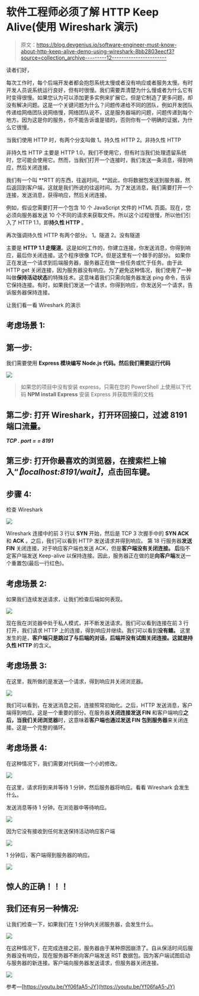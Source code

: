 # 软件工程师必须了解 HTTP Keep Alive(使用 Wireshark 演示)

> 原文：<https://blog.devgenius.io/software-engineer-must-know-about-http-keep-alive-demo-using-wireshark-8bb2803eecf3?source=collection_archive---------12----------------------->

读者们好，

每次工作时，每个后端开发者都会抱怨系统太慢或者没有响应或者服务太慢。有时开发人员说系统运行良好，但有时很慢。我们需要弄清楚为什么慢或者为什么它有时变得很慢。如果您认为可以添加更多实例来扩展它。但是它制造了更多问题，却没有解决问题。这是一个关键问题为什么？问题传递给不同的团队，例如开发团队传递给网络团队说网络慢，网络团队说不，这是服务器端的问题，问题传递到每个地方。因为这是你的服务，你不能告诉谁是错的，否则你有一个明确的证据，为什么它很慢。

当我们使用 HTTP 时，有两个分支叫做
1。持久性 HTTP
2。非持久性 HTTP

非持久性 HTTP 主要是 HTTP 1.0，我们不使用它，但有时当我们处理遗留系统时，您可能会使用它。然而，当我们打开一个连接时，我们发送一条消息，得到响应，然后关闭连接。

我们有一个叫 **RTT 的东西，往返时间。**因此，你将数据包发送到服务器，然后返回到客户端，这就是我们所说的往返时间。为了发送消息，我们需要打开一个连接，发送消息，获得响应，然后关闭连接。

例如，假设您需要打开一个包含 10 个 JavaScript 文件的 HTML 页面。现在，您必须向服务器发送 10 个不同的请求来获取文件。所以这个过程很慢，所以他们引入了 HTTP 1.1，即**持久性 HTTP** 。

再次强调持久性 HTTP 有两个部分。
1。隧道
2。没有隧道

主要是 **HTTP 1.1 走隧道**。这是如何工作的，你建立连接，你发送消息，你得到响应，最后你关闭连接。这个程序很像 TCP。但是这里有一个棘手的部分。
如果你正在发送一个请求到后端服务器，服务器正在做一些任务或忙于任务。由于此 HTTP get 关闭连接，因为服务器没有响应。为了避免这种情况，我们使用了一种叫做**保持活动状态**的特殊技术。这意味着我们只需向服务器发送 ping 命令，告诉它保持连接。有时，如果我们发送一个请求，你得到响应，你发送另一个请求，告诉服务器保持连接。

让我们看一看 Wireshark 的演示

## 考虑场景 1:

## **第一步:**
我们需要使用 **Express 模块编写 Node.js 代码。然后我们需要运行代码**

![](img/36abcf0a46135cbe7ad4f2aa8b5c313e.png)

> 如果您的项目中没有安装 express，只需在您的 PowerShell 上使用以下代码
> **NPM install Express** 安装 Express 并获取所需的文档

## **第二步:** 打开 Wireshark，打开环回接口，过滤 8191 端口流量。
***TCP . port = = 8191***

## **第三步:** 打开你最喜欢的浏览器，在搜索栏上输入“***【localhost:8191/wait】***，点击回车键。

## 步骤 4:
检查 Wireshark

![](img/952b1aa3975fb4ec6abd6e2694826cd8.png)

Wireshark 连接中的前 3 行以 **SYN** 开始，然后是 TCP 3 次握手中的 **SYN ACK** 和 **ACK** 。之后，我们可以看到 HTTP 发送请求并得到响应。
第 18 行服务器**发送 FIN** 关闭连接，对于响应客户端也发送 ACK，但是**客户端没有关闭连接。
后**指不定客户端发送 Keep-alive 以保持连接。因此，服务器正在做的是**向客户端**发送一个重置包(最后一行红色)。

## 考虑场景 2:

如果我们连续发送请求，让我们检查后端如何表现。

![](img/cb07a43f1c652bb89fee9af28c7594dc.png)

现在我在浏览器中处于私人模式，并不断发送请求。我们可以看到连接在前 3 行打开，我们请求 HTTP 上的连接，得到响应并继续。我们可以看到**没有鳍。** 这里发生的是，**客户端只是跳过了与后端的对话，后端并没有试图关闭连接。**这就是**持久性 HTTP** 的含义。

## 考虑场景 3:

在这里，我所做的是发送一个请求，得到响应并关闭浏览器。

![](img/e2c0a4f89190a703b1ec58279f621207.png)

我们可以看到，在发送消息之前，连接照常初始化。之后，HTTP 发送消息，客户端得到响应。这是一个重要的部分。在服务器**关闭连接发送 FIN** 和客户端响应**之后，当我们关闭浏览器**时，这意味着**客户端也通过发送 FIN 包到服务器**来关闭连接。这是一个完整的循环。

## 考虑场景 4:

在这种情况下，我们需要对代码做一个小的修改。

![](img/8b3d82d203a50115e018663e9bd5968a.png)

在这里，请求将到来并等待 1 分钟，然后服务器将响应。看看 Wireshark 会发生什么。

发送消息等待 1 分钟。在浏览器中等待响应。

![](img/ffa6c9bc8c9f9216d13e24477d29a26b.png)

因为它没有接收到任何发送保持活动响应客户端

![](img/2e385c4d6b14fcb4697a7dbca3f08315.png)

1 分钟后，客户端得到服务器的响应。

![](img/151869029401613dc6d120ad2947bf6e.png)

## 惊人的正确！！！

## 我们还有另一种情况:

让我们检查一下，如果我们在 1 分钟内关闭服务器，会发生什么。

![](img/7ee70e24dd81f9a7576f5e4a20f5b6e5.png)

在这种情况下，在完成连接之前，服务器由于某种原因崩溃了。自从保活时间后服务器没有响应，现在服务器不断向客户端发送 RST 数据包。因为客户端试图启动与服务器的新连接。客户端向服务器发送请求，但服务器关闭连接。

![](img/a356c631fbf4593e945b1b5cd2396ba2.png)

参考—[https://youtu.be/Yf06faA5-JY](https://youtu.be/Yf06faA5-JY)